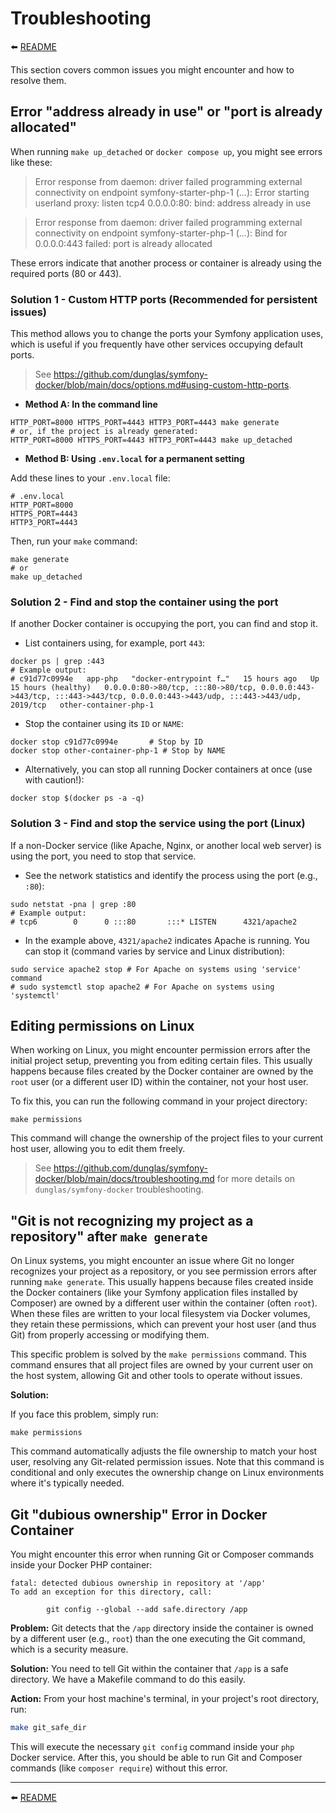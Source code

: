 # Troubleshooting

⬅️ [README](../README.md)

This section covers common issues you might encounter and how to resolve them.

## Error "address already in use" or "port is already allocated"

When running `make up_detached` or `docker compose up`, you might see errors like these:

> Error response from daemon: driver failed programming external connectivity on endpoint symfony-starter-php-1 (...): Error starting userland proxy: listen tcp4 0.0.0.0:80: bind: address already in use

> Error response from daemon: driver failed programming external connectivity on endpoint symfony-starter-php-1 (...): Bind for 0.0.0.0:443 failed: port is already allocated

These errors indicate that another process or container is already using the required ports (80 or 443).

### Solution 1 - Custom HTTP ports (Recommended for persistent issues)

This method allows you to change the ports your Symfony application uses, which is useful if you frequently have other services occupying default ports.

> See https://github.com/dunglas/symfony-docker/blob/main/docs/options.md#using-custom-http-ports.

- **Method A: In the command line**

```shell
HTTP_PORT=8000 HTTPS_PORT=4443 HTTP3_PORT=4443 make generate
# or, if the project is already generated:
HTTP_PORT=8000 HTTPS_PORT=4443 HTTP3_PORT=4443 make up_detached
````

- **Method B: Using `.env.local` for a permanent setting**

Add these lines to your `.env.local` file:

```dotenv
# .env.local
HTTP_PORT=8000
HTTPS_PORT=4443
HTTP3_PORT=4443
```

Then, run your `make` command:

```shell
make generate
# or
make up_detached
```

### Solution 2 - Find and stop the **container** using the port

If another Docker container is occupying the port, you can find and stop it.

- List containers using, for example, port `443`:

<!-- end list -->

```shell
docker ps | grep :443
# Example output:
# c91d77c0994e   app-php   "docker-entrypoint f…"   15 hours ago   Up 15 hours (healthy)   0.0.0.0:80->80/tcp, :::80->80/tcp, 0.0.0.0:443->443/tcp, :::443->443/tcp, 0.0.0.0:443->443/udp, :::443->443/udp, 2019/tcp   other-container-php-1
```

- Stop the container using its `ID` or `NAME`:

<!-- end list -->

```shell
docker stop c91d77c0994e       # Stop by ID
docker stop other-container-php-1 # Stop by NAME
```

- Alternatively, you can stop all running Docker containers at once (use with caution\!):

<!-- end list -->

```shell
docker stop $(docker ps -a -q)
```

### Solution 3 - Find and stop the **service** using the port (Linux)

If a non-Docker service (like Apache, Nginx, or another local web server) is using the port, you need to stop that service.

- See the network statistics and identify the process using the port (e.g., `:80`):

<!-- end list -->

```shell
sudo netstat -pna | grep :80
# Example output:
# tcp6        0      0 :::80       :::* LISTEN      4321/apache2
```

- In the example above, `4321/apache2` indicates Apache is running. You can stop it (command varies by service and Linux distribution):

<!-- end list -->

```shell
sudo service apache2 stop # For Apache on systems using 'service' command
# sudo systemctl stop apache2 # For Apache on systems using 'systemctl'
```

## Editing permissions on Linux

When working on Linux, you might encounter permission errors after the initial project setup, preventing you from editing certain files. This usually happens because files created by the Docker container are owned by the `root` user (or a different user ID) within the container, not your host user.

To fix this, you can run the following command in your project directory:

```shell
make permissions
```

This command will change the ownership of the project files to your current host user, allowing you to edit them freely.

> See https://github.com/dunglas/symfony-docker/blob/main/docs/troubleshooting.md for more details on `dunglas/symfony-docker` troubleshooting.

## "Git is not recognizing my project as a repository" after `make generate`

On Linux systems, you might encounter an issue where Git no longer recognizes your project as a repository, or you see permission errors after running `make generate`. This usually happens because files created inside the Docker containers (like your Symfony application files installed by Composer) are owned by a different user within the container (often `root`). When these files are written to your local filesystem via Docker volumes, they retain these permissions, which can prevent your host user (and thus Git) from properly accessing or modifying them.

This specific problem is solved by the `make permissions` command. This command ensures that all project files are owned by your current user on the host system, allowing Git and other tools to operate without issues.

**Solution:**

If you face this problem, simply run:

```shell
make permissions
```

This command automatically adjusts the file ownership to match your host user, resolving any Git-related permission issues. Note that this command is conditional and only executes the ownership change on Linux environments where it's typically needed.

## Git "dubious ownership" Error in Docker Container

You might encounter this error when running Git or Composer commands inside your Docker PHP container:

```
fatal: detected dubious ownership in repository at '/app'
To add an exception for this directory, call:

        git config --global --add safe.directory /app
```

**Problem:** Git detects that the `/app` directory inside the container is owned by a different user (e.g., `root`) than the one executing the Git command, which is a security measure.

**Solution:** You need to tell Git within the container that `/app` is a safe directory. We have a Makefile command to do this easily.

**Action:**
From your host machine's terminal, in your project's root directory, run:

```bash
make git_safe_dir
```

This will execute the necessary `git config` command inside your `php` Docker service. After this, you should be able to run Git and Composer commands (like `composer require`) without this error.

---

⬅️ [README](../README.md)
